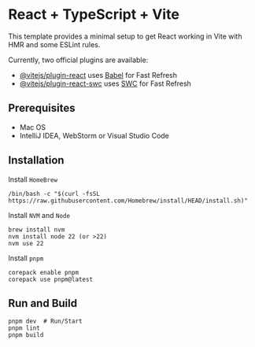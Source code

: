 # React + TypeScript + Vite

This template provides a minimal setup to get React working in Vite with HMR and some ESLint rules.

Currently, two official plugins are available:

- [@vitejs/plugin-react](https://github.com/vitejs/vite-plugin-react/blob/main/packages/plugin-react/README.md) uses [Babel](https://babeljs.io/) for Fast Refresh
- [@vitejs/plugin-react-swc](https://github.com/vitejs/vite-plugin-react-swc) uses [SWC](https://swc.rs/) for Fast Refresh

## Prerequisites

- Mac OS
- IntelliJ IDEA, WebStorm or Visual Studio Code

## Installation
Install `HomeBrew`

```shell
/bin/bash -c "$(curl -fsSL https://raw.githubusercontent.com/Homebrew/install/HEAD/install.sh)"
```

Install `NVM` and `Node`

```shell
brew install nvm
nvm install node 22 (or >22)
nvm use 22
```

Install `pnpm`
```shell
corepack enable pnpm
corepack use pnpm@latest
```

## Run and Build

```shell
pnpm dev  # Run/Start
pnpm lint
pnpm build
```

